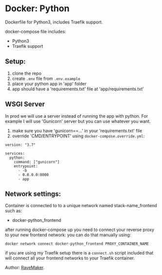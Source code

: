 # Docker: Python
Dockerfile for Python3, includes Traefik support.

docker-compose file includes:
 - Python3
 - Traefik support

## Setup:
1. clone the repo
2. create `.env` file from `.env.example`
3. place your python app in 'app' folder
4. app should have a 'requirements.txt' file at 'app/requirements.txt'

## WSGI Server
In prod we will use a server instead of running the app with python. 
For example I will use 'Gunicorn' server but you can use whatever you want.

1. make sure you have 'gunicorn==...' in your 'requirements.txt' file
2. override 'CMD/ENTRYPOINT' using `docker-compose.override.yml`:

```
version: "3.7"

services:
  python:
    command: ["gunicorn"]
    entrypoint:
      - -b
      - 0.0.0.0:8000
      - app
```

## Network settings:
Container is connected to to a unique network named stack-name_frontend such as:

- docker-python_frontend

after running docker-compose up you need to connect your reverse proxy to your new frontend network:
 you can do that manually using:

 ```
 docker network connect docker-python_frontend PROXY_CONTAINER_NAME
 ```

if you are using my Traefik setup there is a `connect.sh` script included that will connect all your frontend networks to your Traefik container.

Author: [RaveMaker][RaveMaker].

[RaveMaker]: http://ravemaker.net

